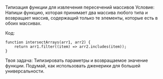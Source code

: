 Типизация функции для извлечения пересечений массивов
Условие: Напиши функцию, которая принимает два массива любого типа и возвращает массив, содержащий только те элементы, которые есть в обоих массивах.

Код:

```
function intersectArrays(arr1, arr2) {
    return arr1.filter((item) => arr2.includes(item));
}

```


Твоя задача: Типизировать параметры и возвращаемое значение функции. Подумай, как использовать дженерики для большей универсальности.





